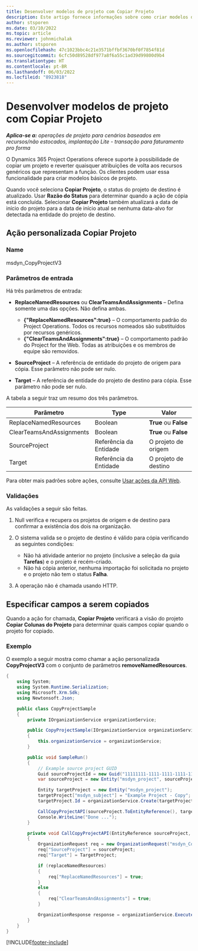 ```yaml
---
title: Desenvolver modelos de projeto com Copiar Projeto
description: Este artigo fornece informações sobre como criar modelos de projeto usando a ação personalizada Copiar Projeto.
author: stsporen
ms.date: 03/10/2022
ms.topic: article
ms.reviewer: johnmichalak
ms.author: stsporen
ms.openlocfilehash: 47c1023bbc4c21e3571bffbf3670bf0f7854f81d
ms.sourcegitcommit: 6cfc50d89528df977a8f6a55c1ad39d99800d9b4
ms.translationtype: HT
ms.contentlocale: pt-BR
ms.lasthandoff: 06/03/2022
ms.locfileid: "8923818"
---
```

# <a name="develop-project-templates-with-copy-project"></a>Desenvolver modelos de projeto com Copiar Projeto

_**Aplica-se a:** operações de projeto para cenários baseados em recursos/não estocados, implantação Lite - transação para faturamento pro forma_

O Dynamics 365 Project Operations oferece suporte à possibilidade de copiar um projeto e reverter quaisquer atribuições de volta aos recursos genéricos que representam a função. Os clientes podem usar essa funcionalidade para criar modelos básicos de projeto.

Quando você seleciona **Copiar Projeto**, o status do projeto de destino é atualizado. Usar **Razão do Status** para determinar quando a ação de cópia está concluída. Selecionar **Copiar Projeto** também atualizará a data de início do projeto para a data de início atual se nenhuma data-alvo for detectada na entidade do projeto de destino.

## <a name="copy-project-custom-action"></a>Ação personalizada Copiar Projeto

### <a name="name"></a>Name 

msdyn\_CopyProjectV3

### <a name="input-parameters"></a>Parâmetros de entrada

Há três parâmetros de entrada:

- **ReplaceNamedResources** ou **ClearTeamsAndAssignments** – Defina somente uma das opções. Não defina ambas.

    - **\{"ReplaceNamedResources":true\}** – O comportamento padrão do Project Operations. Todos os recursos nomeados são substituídos por recursos genéricos.
    - **\{"ClearTeamsAndAssignments":true\}** – O comportamento padrão do Project for the Web. Todas as atribuições e os membros de equipe são removidos.

- **SourceProject** – A referência de entidade do projeto de origem para cópia. Esse parâmetro não pode ser nulo.
- **Target** – A referência de entidade do projeto de destino para cópia. Esse parâmetro não pode ser nulo.

A tabela a seguir traz um resumo dos três parâmetros.

| Parâmetro                | Type             | Valor                 |
|--------------------------|------------------|-----------------------|
| ReplaceNamedResources    | Boolean          | **True** ou **False** |
| ClearTeamsAndAssignments | Boolean          | **True** ou **False** |
| SourceProject            | Referência da Entidade | O projeto de origem    |
| Target                   | Referência da Entidade | O projeto de destino    |

Para obter mais padrões sobre ações, consulte [Usar ações da API Web](/powerapps/developer/common-data-service/webapi/use-web-api-actions).

### <a name="validations"></a>Validações

As validações a seguir são feitas.

1. Null verifica e recupera os projetos de origem e de destino para confirmar a existência dos dois na organização.
2. O sistema valida se o projeto de destino é válido para cópia verificando as seguintes condições:

    - Não há atividade anterior no projeto (inclusive a seleção da guia **Tarefas**) e o projeto é recém-criado.
    - Não há cópia anterior, nenhuma importação foi solicitada no projeto e o projeto não tem o status **Falha**.

3. A operação não é chamada usando HTTP.

## <a name="specify-fields-to-copy"></a>Especificar campos a serem copiados

Quando a ação for chamada, **Copiar Projeto** verificará a visão do projeto **Copiar Colunas do Projeto** para determinar quais campos copiar quando o projeto for copiado.

### <a name="example"></a>Exemplo

O exemplo a seguir mostra como chamar a ação personalizada **CopyProjectV3** com o conjunto de parâmetros **removeNamedResources**.

```C#
{
    using System;
    using System.Runtime.Serialization;
    using Microsoft.Xrm.Sdk;
    using Newtonsoft.Json;

    public class CopyProjectSample
    {
        private IOrganizationService organizationService;

        public CopyProjectSample(IOrganizationService organizationService)
        {
            this.organizationService = organizationService;
        }

        public void SampleRun()
        {
            // Example source project GUID
            Guid sourceProjectId = new Guid("11111111-1111-1111-1111-111111111111");
            var sourceProject = new Entity("msdyn_project", sourceProjectId);

            Entity targetProject = new Entity("msdyn_project");
            targetProject["msdyn_subject"] = "Example Project - Copy";
            targetProject.Id = organizationService.Create(targetProject);

            CallCopyProjectAPI(sourceProject.ToEntityReference(), targetProject.ToEntityReference(), copyOption, true, false);
            Console.WriteLine("Done ...");
        }

        private void CallCopyProjectAPI(EntityReference sourceProject, EntityReference TargetProject, bool replaceNamedResources = true, bool clearTeamsAndAssignments = false)
        {
            OrganizationRequest req = new OrganizationRequest("msdyn_CopyProjectV3");
            req["SourceProject"] = sourceProject;
            req["Target"] = TargetProject;

            if (replaceNamedResources)
            {
                req["ReplaceNamedResources"] = true;
            }
            else
            {
                req["ClearTeamsAndAssignments"] = true;
            }

            OrganizationResponse response = organizationService.Execute(req);
        }
    }
}
```

[!INCLUDE[footer-include](../includes/footer-banner.md)]
